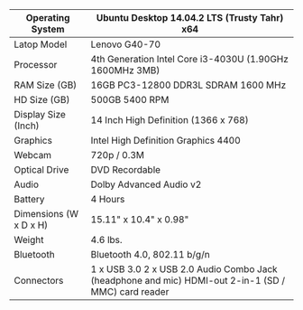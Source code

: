 | Operating System       | Ubuntu Desktop 14.04.2 LTS (Trusty Tahr) x64                                                        |
|------------------------|-----------------------------------------------------------------------------------------------------|
| Latop Model            | Lenovo G40-70                                                                                       |
| Processor              | 4th Generation Intel Core i3-4030U (1.90GHz 1600MHz 3MB)                                            |
| RAM Size (GB)          | 16GB PC3-12800 DDR3L SDRAM 1600 MHz                                                                 |
| HD Size (GB)           | 500GB 5400 RPM                                                                                      |
| Display Size (Inch)    | 14 Inch High Definition (1366 x 768)                                                                |
| Graphics               | Intel High Definition Graphics 4400                                                                 |
| Webcam                 | 720p / 0.3M                                                                                         |
| Optical Drive          | DVD Recordable                                                                                      |
| Audio                  | Dolby Advanced Audio v2                                                                             |
| Battery                | 4 Hours                                                                                             |
| Dimensions (W x D x H) | 15.11" x 10.4" x 0.98"                                                                              |
| Weight                 | 4.6 lbs.                                                                                            |
| Bluetooth              | Bluetooth 4.0, 802.11 b/g/n                                                                         |
| Connectors             | 1 x USB 3.0 2 x USB 2.0 Audio Combo Jack (headphone and mic) HDMI-out 2-in-1 (SD / MMC) card reader |
